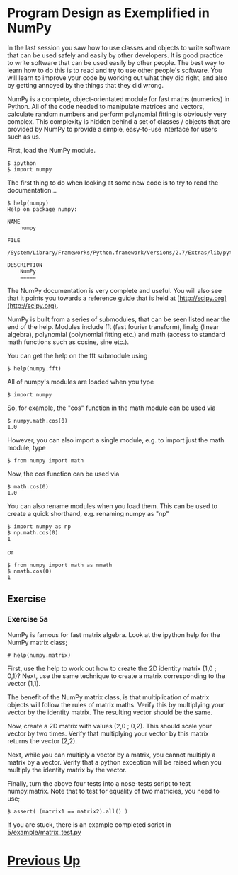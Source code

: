 
# Program Design as Exemplified in NumPy

In the last session you saw how to use classes and objects to write software that can be used safely and easily by other developers. It is good practice to write software that can be used easily by other people. The best way to learn how to do this is to read and try to use other people's software. You will learn to improve your code by working out what they did right, and also by getting annoyed by the things that they did wrong.

NumPy is a complete, object-orientated module for fast maths (numerics) in Python. All of the code needed to manipulate matrices and vectors, calculate random numbers and perform polynomial fitting is obviously very complex. This complexity is hidden behind a set of classes / objects that are provided by NumPy to provide a simple, easy-to-use interface for users such as us.

First, load the NumPy module.

    $ ipython
    $ import numpy

The first thing to do when looking at some new code is to try to read the documentation...

    $ help(numpy)
    Help on package numpy:
    
    NAME
        numpy
    
    FILE
        /System/Library/Frameworks/Python.framework/Versions/2.7/Extras/lib/python/numpy/__init__.py
    
    DESCRIPTION
        NumPy
        =====

The NumPy documentation is very complete and useful. You will also see that it points you towards a reference guide that is held at [http://scipy.org](http://scipy.org).

NumPy is built from a series of submodules, that can be seen listed near the end of the help. Modules include fft (fast fourier transform), linalg (linear algebra), polynomial (polynomial fitting etc.) and math (access to standard math functions such as cosine, sine etc.).

You can get the help on the fft submodule using

    $ help(numpy.fft)

All of numpy's modules are loaded when you type 

    $ import numpy

So, for example, the "cos" function in the math module can be used via

    $ numpy.math.cos(0)
    1.0

However, you can also import a single module, e.g. to import just the math module, type

    $ from numpy import math

Now, the cos function can be used via

    $ math.cos(0)
    1.0

You can also rename modules when you load them. This can be used to create a quick shorthand, e.g. renaming numpy as "np"

    $ import numpy as np
    $ np.math.cos(0)
    1

or

    $ from numpy import math as nmath
    $ nmath.cos(0)
    1

## Exercise

### Exercise 5a

NumPy is famous for fast matrix algebra. Look at the ipython help for the NumPy matrix class;

    # help(numpy.matrix)

First, use the help to work out how to create the 2D identity matrix (1,0 ; 0,1)?
Next, use the same technique to create a matrix corresponding to the vector (1,1).

The benefit of the NumPy matrix class, is that multiplication of matrix objects will follow the rules of matrix maths. Verify this by multiplying your vector by the identity matrix. The resulting vector should be the same.

Now, create a 2D matrix with values (2,0 ; 0,2). This should scale your vector by two times. Verify that multiplying your vector by this matrix returns the vector (2,2).

Next, while you can multiply a vector by a matrix, you cannot multiply a matrix by a vector. Verify that a python exception will be raised when you multiply the identity matrix by the vector.

Finally, turn the above four tests into a nose-tests script to test numpy.matrix. Note that to test for equality of two matricies, you need to use;

    $ assert( (matrix1 == matrix2).all() )

If you are stuck, there is an example completed script in [5/example/matrix_test.py](5/example/matrix_test.py)

# [Previous](4_object_orientation.md) [Up](python_and_good_programming_practice.md)
